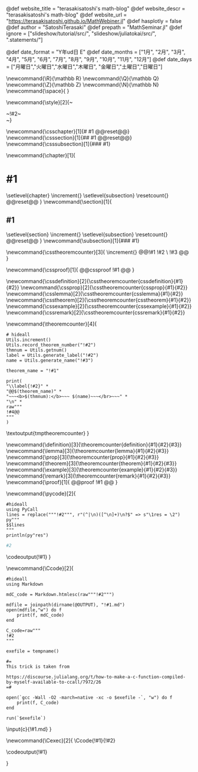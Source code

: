 <!-- ---------------------------------------------------
Add here global page variables to use throughout your
website.
The website_* must be defined for the RSS to work
----------------------------------------------------- -->
@def website_title = "terasakisatoshi's math-blog"
@def website_descr = "terasakisatoshi's math-blog"
@def website_url   = "https://terasakisatoshi.github.io/MathWebiner.jl"
@def hasplotly = false
@def author = "SatoshiTerasaki"
@def prepath = "MathSeminar.jl"
@def ignore = ["slideshow/tutorial/src/", "slideshow/juliatokai/src/", ".statements/"]

<!-- Thank you Lucas-->
<!-- https://github.com/tlienart/Franklin.jl/blob/e0fe6b99bef5a4a054d793a410e3e83fb9876250/test/utils/misc.jl#L129-L190 -->
@def date_format = "Y年ud日 E"
@def date_months = ["1月", "2月", "3月", "4月", "5月", "6月",
                    "7月", "8月", "9月", "10月", "11月", "12月"]
@def date_days = ["月曜日","火曜日","水曜日","木曜日",
                    "金曜日","土曜日","日曜日"]

<!-- ---------------------------------------------------
Add here global latex commands to use throughout your
pages. It can be math commands but does not need to be.
For instance:
* \newcommand{\phrase}{This is a long phrase to copy.}
----------------------------------------------------- -->
\newcommand{\R}{\mathbb R}
\newcommand{\Q}{\mathbb Q}
\newcommand{\Z}{\mathbb Z}
\newcommand{\N}{\mathbb N}
\newcommand{\space}{ }
<!-- Put a box around something and pass some css styling to the box
(useful for images for instance) e.g. :
\style{width:80%;}{![](path/to/img.png)} -->
\newcommand{\style}[2]{~~~<div style="!#1;margin-left:auto;margin-right:auto;">~~~!#2~~~</div>~~~}

<!-- define document counter enumerated by _css/theorem.css -->
\newcommand{\csschapter}[1]{# #1 @@reset@@}
\newcommand{\csssection}[1]{## #1 @@reset@@}
\newcommand{\csssubsection}[1]{### #1}

<!-- define document counter enumerated by utils.jl -->

\newcommand{\chapter}[1]{
# #1
\setlevel{chapter}
\increment{}
\setlevel{subsection}
\resetcount{}
@@reset@@
}
\newcommand{\section}[1]{
## #1

\setlevel{section}
\increment{}
\setlevel{subsection}
\resetcount{}
@@reset@@
}
\newcommand{\subsection}[1]{### #1}

<!-- numbered definition/prop/lemma/theorem/example/remark enumerated by CSS -->
<!-- use \increment{} to update the state of theorem defined in utils.jl -->
\newcommand{\csstheoremcounter}[3]{
\increment{}
@@!#1 !#2 \\
!#3
@@
}

\newcommand{\cssproof}[1]{
@@cssproof
!#1
@@
}

\newcommand{\cssdefinition}[2]{\csstheoremcounter{cssdefinition}{#1}{#2}}
\newcommand{\cssprop}[2]{\csstheoremcounter{cssprop}{#1}{#2}}
\newcommand{\csslemma}[2]{\csstheoremcounter{csslemma}{#1}{#2}}
\newcommand{\csstheorem}[2]{\csstheoremcounter{csstheorem}{#1}{#2}}
\newcommand{\cssexample}[2]{\csstheoremcounter{cssexample}{#1}{#2}}
\newcommand{\cssremark}[2]{\csstheoremcounter{cssremark}{#1}{#2}}

<!-- theorem_name, label, title, statement-->
\newcommand{\theoremcounter}[4]{
```julia:tmptheoremcounter
# hideall
Utils.increment()
Utils.record_theorem_number("!#2")
thmnum = Utils.getnum()
label = Utils.generate_label("!#2")
name = Utils.generate_name("!#3")

theorem_name = "!#1"

print(
"\\label{!#2}" *
"@@$(theorem_name)" *
"~~~<b>$(thmnum):</b>~~~ $(name)~~~</br>~~~" *
"\n" *
raw"""
!#4@@
"""
)
```
\textoutput{tmptheoremcounter}
}


<!-- \command{label}{name}{statement} -->
\newcommand{\definition}[3]{\theoremcounter{definition}{#1}{#2}{#3}}
\newcommand{\lemma}[3]{\theoremcounter{lemma}{#1}{#2}{#3}}
\newcommand{\prop}[3]{\theoremcounter{prop}{#1}{#2}{#3}}
\newcommand{\theorem}[3]{\theoremcounter{theorem}{#1}{#2}{#3}}
\newcommand{\example}[3]{\theoremcounter{example}{#1}{#2}{#3}}
\newcommand{\remark}[3]{\theoremcounter{remark}{#1}{#2}{#3}}
\newcommand{\proof}[1]{
@@proof
!#1
@@
}


\newcommand{\pycode}[2]{
```julia:!#1
#hideall
using PyCall
lines = replace("""!#2""", r"(^|\n)([^\n]+)\n?$" => s"\1res = \2")
py"""
$$lines
"""
println(py"res")
```
```python
#2
```
\codeoutput{!#1}
}


<!-- display C code with syntax highlight-->
\newcommand{\Ccode}[2]{
```julia:!#1
#hideall
using Markdown

mdC_code = Markdown.htmlesc(raw"""!#2""")

mdfile = joinpath(dirname(@OUTPUT), "!#1.md")
open(mdfile,"w") do f
    print(f, mdC_code)
end

C_code=raw"""
!#2
"""

exefile = tempname()

#=
This trick is taken from

https://discourse.julialang.org/t/how-to-make-a-c-function-compiled-by-myself-available-to-ccall/7972/26
=#

open(`gcc -Wall -O2 -march=native -xc -o $exefile -`, "w") do f
    print(f, C_code)
end

run(`$exefile`)
```

\input{c}{!#1.md}
}

<!-- run C code and display code and its result -->
\newcommand{\Cexec}[2]{
\Ccode{!#1}{!#2}

\codeoutput{!#1}

}
